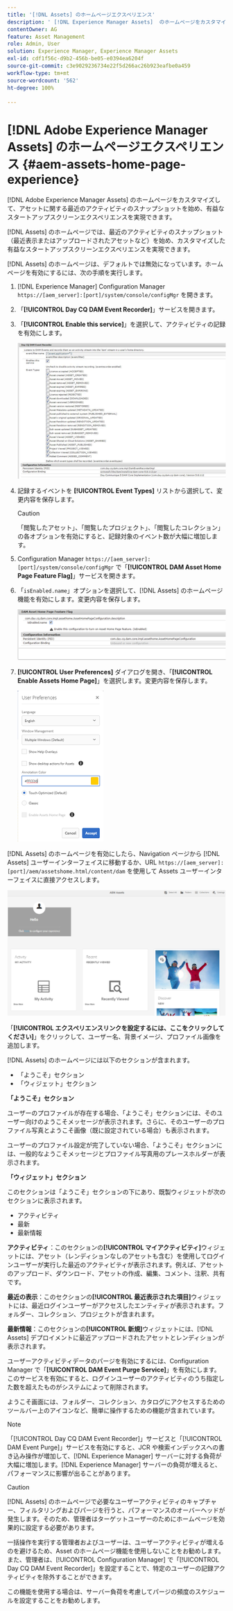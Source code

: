 ```yaml
---
title: '[!DNL Assets] のホームページエクスペリエンス'
description: ' [!DNL Experience Manager Assets]  のホームページをカスタマイズして、アセットに関する最近のアクティビティのスナップショットを始め、有益なスタートアップスクリーンエクスペリエンスを実現できます。'
contentOwner: AG
feature: Asset Management
role: Admin, User
solution: Experience Manager, Experience Manager Assets
exl-id: cdf1f56c-d9b2-456b-be05-e0394ea6204f
source-git-commit: c3e9029236734e22f5d266ac26b923eafbe0a459
workflow-type: tm+mt
source-wordcount: '562'
ht-degree: 100%

---
```


# [!DNL Adobe Experience Manager Assets] のホームページエクスペリエンス {#aem-assets-home-page-experience}

[!DNL Adobe Experience Manager Assets] のホームページをカスタマイズして、アセットに関する最近のアクティビティのスナップショットを始め、有益なスタートアップスクリーンエクスペリエンスを実現できます。

[!DNL Assets] のホームページでは、最近のアクティビティのスナップショット（最近表示またはアップロードされたアセットなど）を始め、カスタマイズした有益なスタートアップスクリーンエクスペリエンスを実現できます。

[!DNL Assets] のホームページは、デフォルトでは無効になっています。ホームページを有効にするには、次の手順を実行します。

1. [!DNL Experience Manager] Configuration Manager `https://[aem_server]:[port]/system/console/configMgr` を開きます。
1. 「**[!UICONTROL Day CQ DAM Event Recorder]**」サービスを開きます。
1. 「**[!UICONTROL Enable this service]**」を選択して、アクティビティの記録を有効にします。

   ![chlimage_1-250](assets/chlimage_1-250.png)

1. 記録するイベントを **[!UICONTROL Event Types]** リストから選択して、変更内容を保存します。

   >[!CAUTION]
   >
   >「閲覧したアセット」、「閲覧したプロジェクト」、「閲覧したコレクション」の各オプションを有効にすると、記録対象のイベント数が大幅に増加します。

1. Configuration Manager `https://[aem_server]:[port]/system/console/configMgr` で「**[!UICONTROL DAM Asset Home Page Feature Flag]**」サービスを開きます。
1. 「`isEnabled.name`」オプションを選択して、[!DNL Assets] のホームページ機能を有効にします。変更内容を保存します。

   ![chlimage_1-251](assets/chlimage_1-251.png)

1. **[!UICONTROL User Preferences]** ダイアログを開き、「**[!UICONTROL Enable Assets Home Page]**」を選択します。変更内容を保存します。

   ![ユーザーの環境設定ダイアログでアセットのホームページを有効にする](assets/Annotation-color.png)

[!DNL Assets] のホームページを有効にしたら、Navigation ページから [!DNL Assets] ユーザーインターフェイスに移動するか、URL `https://[aem_server]:[port]/aem/assetshome.html/content/dam` を使用して Assets ユーザーインターフェイスに直接アクセスします。

![Assets ユーザーインターフェイスでのエクスペリエンスリンクの設定](assets/config-experience-link.png)

「**[!UICONTROL エクスペリエンスリンクを設定するには、ここをクリックしてください]**」をクリックして、ユーザー名、背景イメージ、プロファイル画像を追加します。

[!DNL Assets] のホームページには以下のセクションが含まれます。

* 「ようこそ」セクション
* 「ウィジェット」セクション

**「ようこそ」セクション**

ユーザーのプロファイルが存在する場合、「ようこそ」セクションには、そのユーザー向けのようこそメッセージが表示されます。さらに、そのユーザーのプロファイル写真とようこそ画像（既に設定されている場合）も表示されます。

ユーザーのプロファイル設定が完了していない場合、「ようこそ」セクションには、一般的なようこそメッセージとプロファイル写真用のプレースホルダーが表示されます。

**「ウィジェット」セクション**

このセクションは「ようこそ」セクションの下にあり、既製ウィジェットが次のセクションに表示されます。

* アクティビティ
* 最新
* 最新情報

**アクティビティ**：このセクションの&#x200B;**[!UICONTROL マイアクティビティ]**&#x200B;ウィジェットには、アセット（レンディションなしのアセットも含む）を使用してログインユーザーが実行した最近のアクティビティが表示されます。例えば、アセットのアップロード、ダウンロード、アセットの作成、編集、コメント、注釈、共有です。

**最近の表示**：このセクションの&#x200B;**[!UICONTROL 最近表示された項目]**&#x200B;ウィジェットには、最近ログインユーザーがアクセスしたエンティティが表示されます。フォルダー、コレクション、プロジェクトが含まれます。

**最新情報**：このセクションの&#x200B;**[!UICONTROL 新規]**&#x200B;ウィジェットには、[!DNL Assets] デプロイメントに最近アップロードされたアセットとレンディションが表示されます。

ユーザーアクティビティデータのパージを有効にするには、Configuration Manager で「**[!UICONTROL DAM Event Purge Service]**」を有効にします。このサービスを有効にすると、ログインユーザーのアクティビティのうち指定した数を超えたものがシステムによって削除されます。

ようこそ画面には、フォルダー、コレクション、カタログにアクセスするためのツールバー上のアイコンなど、簡単に操作するための機能が含まれています。

>[!NOTE]
>
>「[!UICONTROL Day CQ DAM Event Recorder]」サービスと「[!UICONTROL DAM Event Purge]」サービスを有効にすると、JCR や検索インデックスへの書き込み操作が増加して、[!DNL Experience Manager] サーバーに対する負荷が大幅に増加します。[!DNL Experience Manager] サーバーの負荷が増えると、パフォーマンスに影響が出ることがあります。

>[!CAUTION]
>
>[!DNL Assets] のホームページで必要なユーザーアクティビティのキャプチャー、フィルタリングおよびパージを行うと、パフォーマンスのオーバーヘッドが発生します。そのため、管理者はターゲットユーザーのためにホームページを効果的に設定する必要があります。
>
>一括操作を実行する管理者およびユーザーは、ユーザーアクティビティが増えるのを避けるため、Asset のホームページ機能を使用しないことをお勧めします。また、管理者は、[!UICONTROL Configuration Manager] で「[!UICONTROL Day CQ DAM Event Recorder]」を設定することで、特定のユーザーの記録アクティビティを除外することができます。
>
>この機能を使用する場合は、サーバー負荷を考慮してパージの頻度のスケジュールを設定することをお勧めします。
